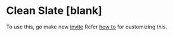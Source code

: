 # Clean Slate [blank]

To use this, go make new [invite](https://nivite.jrvite.com/ws/editor/new/basics/?design=blank)
Refer [how to](https://github.com/nesign/niview#how-to-use) for customizing this.
